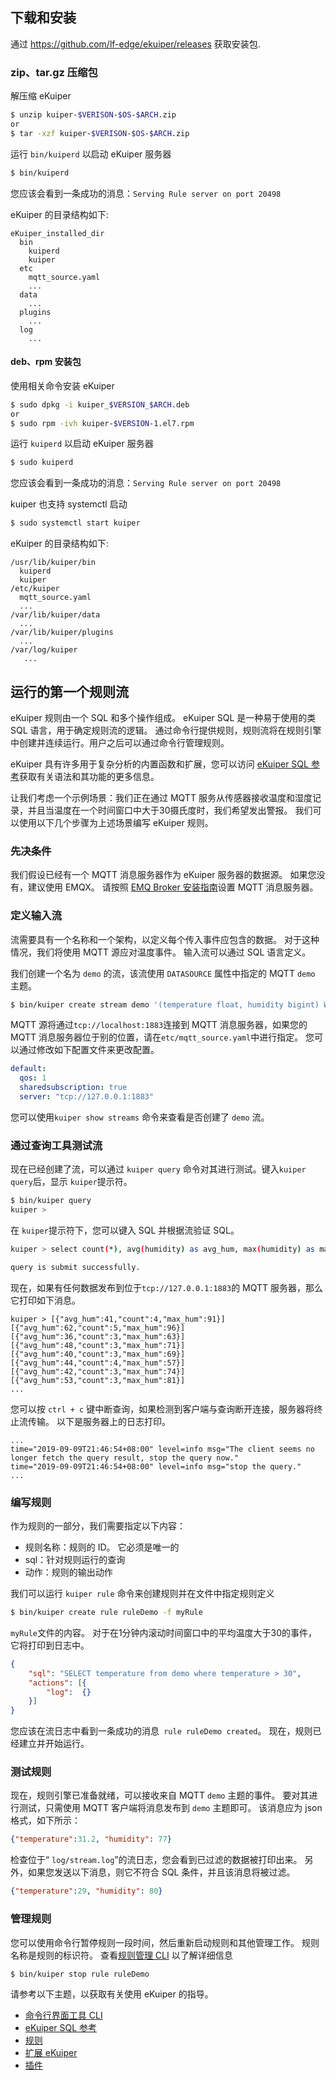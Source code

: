 

## 下载和安装

通过 <https://github.com/lf-edge/ekuiper/releases>  获取安装包.

### zip、tar.gz 压缩包

解压缩 eKuiper

```sh
$ unzip kuiper-$VERISON-$OS-$ARCH.zip
or
$ tar -xzf kuiper-$VERISON-$OS-$ARCH.zip
```

运行 `bin/kuiperd` 以启动 eKuiper 服务器

```sh
$ bin/kuiperd
```
 您应该会看到一条成功的消息：`Serving Rule server on port 20498`

eKuiper 的目录结构如下:

```
eKuiper_installed_dir
  bin
    kuiperd
    kuiper
  etc
    mqtt_source.yaml
    ...
  data
    ...
  plugins
    ...
  log
    ...
```


#### deb、rpm 安装包

使用相关命令安装 eKuiper

```sh
$ sudo dpkg -i kuiper_$VERSION_$ARCH.deb
or
$ sudo rpm -ivh kuiper-$VERSION-1.el7.rpm
```

运行 `kuiperd` 以启动 eKuiper 服务器

```sh
$ sudo kuiperd
```
 您应该会看到一条成功的消息：`Serving Rule server on port 20498`

 kuiper 也支持 systemctl 启动

 ```sh
 $ sudo systemctl start kuiper
 ```

eKuiper 的目录结构如下:

```
/usr/lib/kuiper/bin
  kuiperd
  kuiper
/etc/kuiper
  mqtt_source.yaml
  ...
/var/lib/kuiper/data
  ...
/var/lib/kuiper/plugins
  ...
/var/log/kuiper
   ...
```

## 运行的第一个规则流

eKuiper 规则由一个 SQL 和多个操作组成。 eKuiper SQL 是一种易于使用的类 SQL 语言，用于确定规则流的逻辑。 通过命令行提供规则，规则流将在规则引擎中创建并连续运行。用户之后可以通过命令行管理规则。

eKuiper 具有许多用于复杂分析的内置函数和扩展，您可以访问 [eKuiper SQL 参考](sqls/overview.md)获取有关语法和其功能的更多信息。

让我们考虑一个示例场景：我们正在通过 MQTT 服务从传感器接收温度和湿度记录，并且当温度在一个时间窗口中大于30摄氏度时，我们希望发出警报。 我们可以使用以下几个步骤为上述场景编写 eKuiper 规则。

### 先决条件

我们假设已经有一个 MQTT 消息服务器作为 eKuiper 服务器的数据源。 如果您没有，建议使用 EMQX。 请按照 [EMQ Broker 安装指南](https://docs.emqx.cn/cn/broker/latest/getting-started/install.html)设置 MQTT 消息服务器。

### 定义输入流

流需要具有一个名称和一个架构，以定义每个传入事件应包含的数据。 对于这种情况，我们将使用 MQTT 源应对温度事件。 输入流可以通过 SQL 语言定义。

我们创建一个名为 `demo` 的流，该流使用 `DATASOURCE` 属性中指定的 MQTT `demo` 主题。
```sh
$ bin/kuiper create stream demo '(temperature float, humidity bigint) WITH (FORMAT="JSON", DATASOURCE="demo")'
```
MQTT 源将通过`tcp://localhost:1883`连接到 MQTT 消息服务器，如果您的 MQTT 消息服务器位于别的位置，请在`etc/mqtt_source.yaml`中进行指定。 您可以通过修改如下配置文件来更改配置。

```yaml
default:
  qos: 1
  sharedsubscription: true
  server: "tcp://127.0.0.1:1883"
```

您可以使用`kuiper show streams` 命令来查看是否创建了 `demo` 流。

### 通过查询工具测试流

现在已经创建了流，可以通过 `kuiper query` 命令对其进行测试。键入`kuiper query`后，显示 `kuiper`提示符。

```sh
$ bin/kuiper query
kuiper > 
```

在 `kuiper`提示符下，您可以键入 SQL 并根据流验证 SQL。

```sh
kuiper > select count(*), avg(humidity) as avg_hum, max(humidity) as max_hum from demo where temperature > 30 group by TUMBLINGWINDOW(ss, 5);

query is submit successfully.
```

现在，如果有任何数据发布到位于`tcp://127.0.0.1:1883`的 MQTT 服务器，那么它打印如下消息。

```
kuiper > [{"avg_hum":41,"count":4,"max_hum":91}]
[{"avg_hum":62,"count":5,"max_hum":96}]
[{"avg_hum":36,"count":3,"max_hum":63}]
[{"avg_hum":48,"count":3,"max_hum":71}]
[{"avg_hum":40,"count":3,"max_hum":69}]
[{"avg_hum":44,"count":4,"max_hum":57}]
[{"avg_hum":42,"count":3,"max_hum":74}]
[{"avg_hum":53,"count":3,"max_hum":81}]
...
```

您可以按 `ctrl + c` 键中断查询，如果检测到客户端与查询断开连接，服务器将终止流传输。 以下是服务器上的日志打印。

```
...
time="2019-09-09T21:46:54+08:00" level=info msg="The client seems no longer fetch the query result, stop the query now."
time="2019-09-09T21:46:54+08:00" level=info msg="stop the query."
...
```

### 编写规则

作为规则的一部分，我们需要指定以下内容：
* 规则名称：规则的 ID。 它必须是唯一的
* sql：针对规则运行的查询
* 动作：规则的输出动作

我们可以运行 `kuiper rule` 命令来创建规则并在文件中指定规则定义

```sh
$ bin/kuiper create rule ruleDemo -f myRule
```
`myRule`文件的内容。 对于在1分钟内滚动时间窗口中的平均温度大于30的事件，它将打印到日志中。

```json
{
    "sql": "SELECT temperature from demo where temperature > 30",
    "actions": [{
        "log":  {}
    }]
}
```
您应该在流日志中看到一条成功的消息` rule ruleDemo created`。 现在，规则已经建立并开始运行。

### 测试规则
现在，规则引擎已准备就绪，可以接收来自 MQTT `demo` 主题的事件。 要对其进行测试，只需使用 MQTT 客户端将消息发布到 `demo` 主题即可。 该消息应为 json 格式，如下所示：

```json
{"temperature":31.2, "humidity": 77}
```

检查位于“ `log/stream.log`”的流日志，您会看到已过滤的数据被打印出来。 另外，如果您发送以下消息，则它不符合 SQL 条件，并且该消息将被过滤。

```json
{"temperature":29, "humidity": 80}
```

### 管理规则
您可以使用命令行暂停规则一段时间，然后重新启动规则和其他管理工作。 规则名称是规则的标识符。 查看[规则管理 CLI](rules/overview.md) 以了解详细信息

```sh
$ bin/kuiper stop rule ruleDemo
```


请参考以下主题，以获取有关使用 eKuiper 的指导。
- [命令行界面工具 CLI](operation/cli/overview.md)
- [eKuiper SQL 参考](./sqls/overview.md)
- [规则](./rules/overview.md)
- [扩展 eKuiper](./extension/overview.md)
- [插件](extension/native/develop/overview.md)
